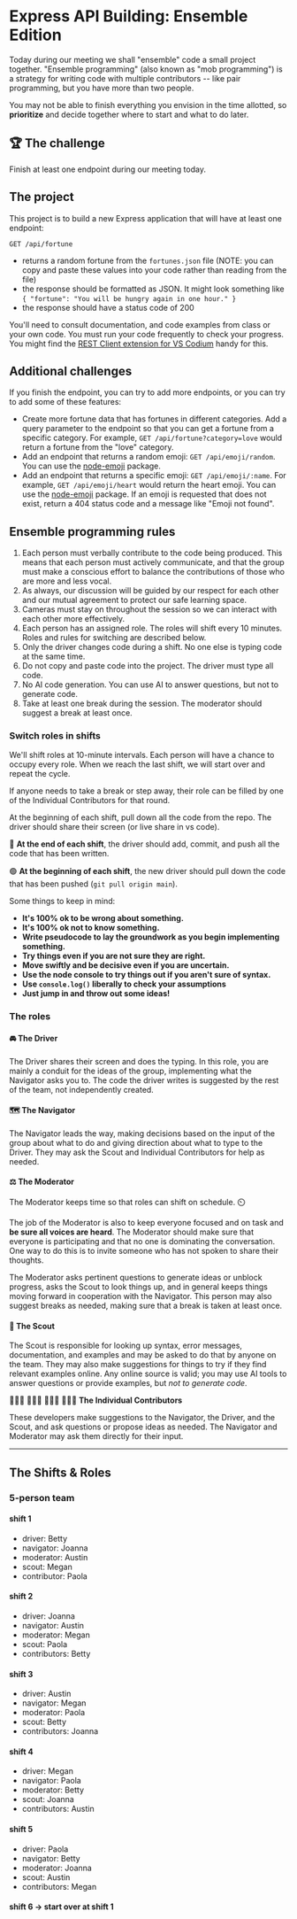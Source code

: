 # Express API Building: Ensemble Edition

Today during our meeting we shall "ensemble" code a small project together. "Ensemble programming" (also known as "mob programming") is a strategy for writing code with multiple contributors -- like pair programming, but you have more than two people.

You may not be able to finish everything you envision in the time allotted, so **prioritize** and decide together where to start and what to do later.

## 🏆 The challenge

Finish at least one endpoint during our meeting today.

## The project

This project is to build a new Express application that will have at least one endpoint:

```
GET /api/fortune
```

- returns a random fortune from the `fortunes.json` file (NOTE: you can copy and paste these values into your code rather than reading from the file)
- the response should be formatted as JSON. It might look something like `{ "fortune": "You will be hungry again in one hour." }`
- the response should have a status code of 200

You'll need to consult documentation, and code examples from class or your own code. You must run your code frequently to check your progress. You might find the [REST Client extension for VS Codium](https://marketplace.visualstudio.com/items?itemName=humao.rest-client) handy for this.

## Additional challenges

If you finish the endpoint, you can try to add more endpoints, or you can try to add some of these features:

- Create more fortune data that has fortunes in different categories. Add a query parameter to the endpoint so that you can get a fortune from a specific category. For example, `GET /api/fortune?category=love` would return a fortune from the "love" category.
- Add an endpoint that returns a random emoji: `GET /api/emoji/random`. You can use the [node-emoji](https://www.npmjs.com/package/node-emoji) package. 
- Add an endpoint that returns a specific emoji: `GET /api/emoji/:name`. For example, `GET /api/emoji/heart` would return the heart emoji. You can use the [node-emoji](https://www.npmjs.com/package/node-emoji) package. If an emoji is requested that does not exist, return a 404 status code and a message like "Emoji not found".

## Ensemble programming rules

1. Each person must verbally contribute to the code being produced. This means that each person must actively communicate, and that the group must make a conscious effort to balance the contributions of those who are more and less vocal.
2. As always, our discussion will be guided by our respect for each other and our mutual agreement to protect our safe learning space.
3. Cameras must stay on throughout the session so we can interact with each other more effectively.
4. Each person has an assigned role. The roles will shift every 10 minutes. Roles and rules for switching are described below.
5. Only the driver changes code during a shift. No one else is typing code at the same time.
6. Do not copy and paste code into the project. The driver must type all code.
7. No AI code generation. You can use AI to answer questions, but not to generate code.
8. Take at least one break during the session. The moderator should suggest a break at least once.

### Switch roles in shifts

We'll shift roles at 10-minute intervals. Each person will have a chance to occupy every role. When we reach the last shift, we will start over and repeat the cycle.

If anyone needs to take a break or step away, their role can be filled by one of the Individual Contributors for that round.

At the beginning of each shift, pull down all the code from the repo. The driver should share their screen (or live share in vs code).

🔴 **At the end of each shift**, the driver should add, commit, and push all the code that has been written.

🟢 **At the beginning of each shift**, the new driver should pull down the code that has been pushed (`git pull origin main`).

Some things to keep in mind:

- **It's 100% ok to be wrong about something.**
- **It's 100% ok not to know something.**
- **Write pseudocode to lay the groundwork as you begin implementing something.**
- **Try things even if you are not sure they are right.**
- **Move swiftly and be decisive even if you are uncertain.**
- **Use the node console to try things out if you aren't sure of syntax.**
- **Use `console.log()` liberally to check your assumptions**
- **Just jump in and throw out some ideas!**

### The roles

#### 🚘 **The Driver**

The Driver shares their screen and does the typing. In this role, you are mainly a conduit for the ideas of the group, implementing what the Navigator asks you to. The code the driver writes is suggested by the rest of the team, not independently created.

#### 🗺️ **The Navigator**

The Navigator leads the way, making decisions based on the input of the group about what to do and giving direction about what to type to the Driver. They may ask the Scout and Individual Contributors for help as needed.

#### ⚖️ **The Moderator**

The Moderator keeps time so that roles can shift on schedule. ⏲️

The job of the Moderator is also to keep everyone focused and on task and **be sure all voices are heard**. The Moderator should make sure that everyone is participating and that no one is dominating the conversation. One way to do this is to invite someone who has not spoken to share their thoughts.

The Moderator asks pertinent questions to generate ideas or unblock progress, asks the Scout to look things up, and in general keeps things moving forward in cooperation with the Navigator. This person may also suggest breaks as needed, making sure that a break is taken at least once.

#### 🔭 **The Scout**

The Scout is responsible for looking up syntax, error messages, documentation, and examples and may be asked to do that by anyone on the team. They may also make suggestions for things to try if they find relevant examples online. Any online source is valid; you may use AI tools to answer questions or provide examples, but _not to generate code_.

👩🏽‍💻 👨🏻‍💻 👨🏿‍💻 👩🏼‍💻 **The Individual Contributors**

These developers make suggestions to the Navigator, the Driver, and the Scout, and ask questions or propose ideas as needed. The Navigator and Moderator may ask them directly for their input.

---

## The Shifts & Roles

### 5-person team

#### shift 1

- driver: Betty
- navigator: Joanna
- moderator: Austin
- scout: Megan
- contributor: Paola

#### shift 2

- driver: Joanna
- navigator: Austin
- moderator: Megan
- scout: Paola
- contributors: Betty

#### shift 3

- driver: Austin
- navigator: Megan
- moderator: Paola
- scout: Betty
- contributors: Joanna

#### shift 4

- driver: Megan
- navigator: Paola
- moderator: Betty
- scout: Joanna
- contributors: Austin

#### shift 5

- driver: Paola
- navigator: Betty
- moderator: Joanna
- scout: Austin
- contributors: Megan

#### shift 6 -> start over at shift 1

